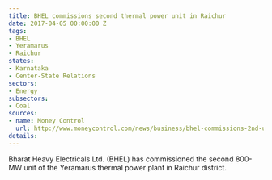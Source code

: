 ```yaml
---
title: BHEL commissions second thermal power unit in Raichur
date: 2017-04-05 00:00:00 Z
tags:
- BHEL
- Yeramarus
- Raichur
states:
- Karnataka
- Center-State Relations
sectors:
- Energy
subsectors:
- Coal
sources:
- name: Money Control
  url: http://www.moneycontrol.com/news/business/bhel-commissions-2nd-unit-of-yeramarus-plant-in-karnataka-2249979.html
details: 
---
```


Bharat Heavy Electricals Ltd. (BHEL) has commissioned the second 800-MW unit of the Yeramarus thermal power plant in Raichur district.

